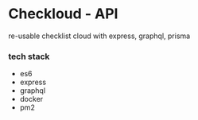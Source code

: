 # Checkloud - API

re-usable checklist cloud with express, graphql, prisma

### tech stack
* es6
* express
* graphql
* docker
* pm2
